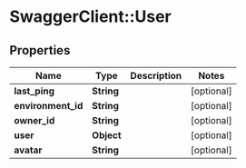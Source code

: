 # SwaggerClient::User

## Properties
Name | Type | Description | Notes
------------ | ------------- | ------------- | -------------
**last_ping** | **String** |  | [optional] 
**environment_id** | **String** |  | [optional] 
**owner_id** | **String** |  | [optional] 
**user** | **Object** |  | [optional] 
**avatar** | **String** |  | [optional] 


